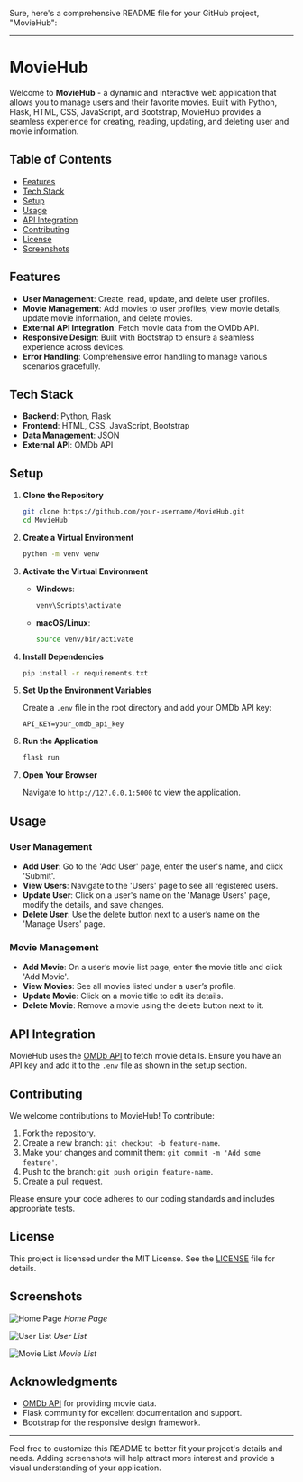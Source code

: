 Sure, here's a comprehensive README file for your GitHub project, "MovieHub":

---

# MovieHub

Welcome to **MovieHub** - a dynamic and interactive web application that allows you to manage users and their favorite movies. Built with Python, Flask, HTML, CSS, JavaScript, and Bootstrap, MovieHub provides a seamless experience for creating, reading, updating, and deleting user and movie information.

## Table of Contents
- [Features](#features)
- [Tech Stack](#tech-stack)
- [Setup](#setup)
- [Usage](#usage)
- [API Integration](#api-integration)
- [Contributing](#contributing)
- [License](#license)
- [Screenshots](#screenshots)

## Features

- **User Management**: Create, read, update, and delete user profiles.
- **Movie Management**: Add movies to user profiles, view movie details, update movie information, and delete movies.
- **External API Integration**: Fetch movie data from the OMDb API.
- **Responsive Design**: Built with Bootstrap to ensure a seamless experience across devices.
- **Error Handling**: Comprehensive error handling to manage various scenarios gracefully.

## Tech Stack

- **Backend**: Python, Flask
- **Frontend**: HTML, CSS, JavaScript, Bootstrap
- **Data Management**: JSON
- **External API**: OMDb API

## Setup

1. **Clone the Repository**

   ```bash
   git clone https://github.com/your-username/MovieHub.git
   cd MovieHub
   ```

2. **Create a Virtual Environment**

   ```bash
   python -m venv venv
   ```

3. **Activate the Virtual Environment**

   - **Windows**:

     ```bash
     venv\Scripts\activate
     ```

   - **macOS/Linux**:

     ```bash
     source venv/bin/activate
     ```

4. **Install Dependencies**

   ```bash
   pip install -r requirements.txt
   ```

5. **Set Up the Environment Variables**

   Create a `.env` file in the root directory and add your OMDb API key:

   ```env
   API_KEY=your_omdb_api_key
   ```

6. **Run the Application**

   ```bash
   flask run
   ```

7. **Open Your Browser**

   Navigate to `http://127.0.0.1:5000` to view the application.

## Usage

### User Management

- **Add User**: Go to the 'Add User' page, enter the user's name, and click 'Submit'.
- **View Users**: Navigate to the 'Users' page to see all registered users.
- **Update User**: Click on a user's name on the 'Manage Users' page, modify the details, and save changes.
- **Delete User**: Use the delete button next to a user’s name on the 'Manage Users' page.

### Movie Management

- **Add Movie**: On a user’s movie list page, enter the movie title and click 'Add Movie'.
- **View Movies**: See all movies listed under a user’s profile.
- **Update Movie**: Click on a movie title to edit its details.
- **Delete Movie**: Remove a movie using the delete button next to it.

## API Integration

MovieHub uses the [OMDb API](http://www.omdbapi.com/) to fetch movie details. Ensure you have an API key and add it to the `.env` file as shown in the setup section.

## Contributing

We welcome contributions to MovieHub! To contribute:

1. Fork the repository.
2. Create a new branch: `git checkout -b feature-name`.
3. Make your changes and commit them: `git commit -m 'Add some feature'`.
4. Push to the branch: `git push origin feature-name`.
5. Create a pull request.

Please ensure your code adheres to our coding standards and includes appropriate tests.

## License

This project is licensed under the MIT License. See the [LICENSE](LICENSE) file for details.

## Screenshots

![Home Page](screenshots/home.png)
*Home Page*

![User List](screenshots/users.png)
*User List*

![Movie List](screenshots/movies.png)
*Movie List*

## Acknowledgments

- [OMDb API](http://www.omdbapi.com/) for providing movie data.
- Flask community for excellent documentation and support.
- Bootstrap for the responsive design framework.

---

Feel free to customize this README to better fit your project's details and needs. Adding screenshots will help attract more interest and provide a visual understanding of your application.
